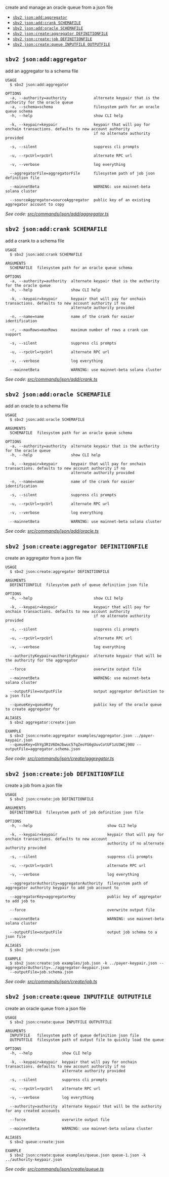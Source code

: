 
create and manage an oracle queue from a json file

* [`sbv2 json:add:aggregator`](#sbv2-jsonaddaggregator)
* [`sbv2 json:add:crank SCHEMAFILE`](#sbv2-jsonaddcrank-schemafile)
* [`sbv2 json:add:oracle SCHEMAFILE`](#sbv2-jsonaddoracle-schemafile)
* [`sbv2 json:create:aggregator DEFINITIONFILE`](#sbv2-jsoncreateaggregator-definitionfile)
* [`sbv2 json:create:job DEFINITIONFILE`](#sbv2-jsoncreatejob-definitionfile)
* [`sbv2 json:create:queue INPUTFILE OUTPUTFILE`](#sbv2-jsoncreatequeue-inputfile-outputfile)

## `sbv2 json:add:aggregator`

add an aggregator to a schema file

```
USAGE
  $ sbv2 json:add:aggregator

OPTIONS
  -a, --authority=authority            alternate keypair that is the authority for the oracle queue
  -a, --schema=schema                  filesystem path for an oracle queue schema
  -h, --help                           show CLI help

  -k, --keypair=keypair                keypair that will pay for onchain transactions. defaults to new account authority
                                       if no alternate authority provided

  -s, --silent                         suppress cli prompts

  -u, --rpcUrl=rpcUrl                  alternate RPC url

  -v, --verbose                        log everything

  --aggregatorFile=aggregatorFile      filesystem path of job json definition file

  --mainnetBeta                        WARNING: use mainnet-beta solana cluster

  --sourceAggregator=sourceAggregator  public key of an existing aggregator account to copy
```

_See code: [src/commands/json/add/aggregator.ts](https://github.com/switchboard-xyz/switchboardv2-cli/blob/v0.1.3/src/commands/json/add/aggregator.ts)_

## `sbv2 json:add:crank SCHEMAFILE`

add a crank to a schema file

```
USAGE
  $ sbv2 json:add:crank SCHEMAFILE

ARGUMENTS
  SCHEMAFILE  filesystem path for an oracle queue schema

OPTIONS
  -a, --authority=authority  alternate keypair that is the authority for the oracle queue
  -h, --help                 show CLI help

  -k, --keypair=keypair      keypair that will pay for onchain transactions. defaults to new account authority if no
                             alternate authority provided

  -n, --name=name            name of the crank for easier identification

  -r, --maxRows=maxRows      maximum number of rows a crank can support

  -s, --silent               suppress cli prompts

  -u, --rpcUrl=rpcUrl        alternate RPC url

  -v, --verbose              log everything

  --mainnetBeta              WARNING: use mainnet-beta solana cluster
```

_See code: [src/commands/json/add/crank.ts](https://github.com/switchboard-xyz/switchboardv2-cli/blob/v0.1.3/src/commands/json/add/crank.ts)_

## `sbv2 json:add:oracle SCHEMAFILE`

add an oracle to a schema file

```
USAGE
  $ sbv2 json:add:oracle SCHEMAFILE

ARGUMENTS
  SCHEMAFILE  filesystem path for an oracle queue schema

OPTIONS
  -a, --authority=authority  alternate keypair that is the authority for the oracle queue
  -h, --help                 show CLI help

  -k, --keypair=keypair      keypair that will pay for onchain transactions. defaults to new account authority if no
                             alternate authority provided

  -n, --name=name            name of the crank for easier identification

  -s, --silent               suppress cli prompts

  -u, --rpcUrl=rpcUrl        alternate RPC url

  -v, --verbose              log everything

  --mainnetBeta              WARNING: use mainnet-beta solana cluster
```

_See code: [src/commands/json/add/oracle.ts](https://github.com/switchboard-xyz/switchboardv2-cli/blob/v0.1.3/src/commands/json/add/oracle.ts)_

## `sbv2 json:create:aggregator DEFINITIONFILE`

create an aggregator from a json file

```
USAGE
  $ sbv2 json:create:aggregator DEFINITIONFILE

ARGUMENTS
  DEFINITIONFILE  filesystem path of queue definition json file

OPTIONS
  -h, --help                           show CLI help

  -k, --keypair=keypair                keypair that will pay for onchain transactions. defaults to new account authority
                                       if no alternate authority provided

  -s, --silent                         suppress cli prompts

  -u, --rpcUrl=rpcUrl                  alternate RPC url

  -v, --verbose                        log everything

  --authorityKeypair=authorityKeypair  alternate keypair that will be the authority for the aggregator

  --force                              overwrite output file

  --mainnetBeta                        WARNING: use mainnet-beta solana cluster

  --outputFile=outputFile              output aggregator definition to a json file

  --queueKey=queueKey                  public key of the oracle queue to create aggregator for

ALIASES
  $ sbv2 aggregator:create:json

EXAMPLE
  $ sbv2 json:create:aggregator examples/aggregator.json ../payer-keypair.json 
  --queueKey=GhYg3R1V6DmJbwuc57qZeoYG6gUuvCotUF1zU3WCj98U --outputFile=aggregator.schema.json
```

_See code: [src/commands/json/create/aggregator.ts](https://github.com/switchboard-xyz/switchboardv2-cli/blob/v0.1.3/src/commands/json/create/aggregator.ts)_

## `sbv2 json:create:job DEFINITIONFILE`

create a job from a json file

```
USAGE
  $ sbv2 json:create:job DEFINITIONFILE

ARGUMENTS
  DEFINITIONFILE  filesystem path of job definition json file

OPTIONS
  -h, --help                                 show CLI help

  -k, --keypair=keypair                      keypair that will pay for onchain transactions. defaults to new account
                                             authority if no alternate authority provided

  -s, --silent                               suppress cli prompts

  -u, --rpcUrl=rpcUrl                        alternate RPC url

  -v, --verbose                              log everything

  --aggregatorAuthority=aggregatorAuthority  filesystem path of aggregator authority keypair to add job account to

  --aggregatorKey=aggregatorKey              public key of aggregator to add job to

  --force                                    overwrite output file

  --mainnetBeta                              WARNING: use mainnet-beta solana cluster

  --outputFile=outputFile                    output job schema to a json file

ALIASES
  $ sbv2 job:create:json

EXAMPLE
  $ sbv2 json:create:job examples/job.json -k ../payer-keypair.json --aggregatorAuthority=../aggregator-keypair.json 
  --outputFile=job.schema.json
```

_See code: [src/commands/json/create/job.ts](https://github.com/switchboard-xyz/switchboardv2-cli/blob/v0.1.3/src/commands/json/create/job.ts)_

## `sbv2 json:create:queue INPUTFILE OUTPUTFILE`

create an oracle queue from a json file

```
USAGE
  $ sbv2 json:create:queue INPUTFILE OUTPUTFILE

ARGUMENTS
  INPUTFILE   filesystem path of queue definition json file
  OUTPUTFILE  filesystem path of output file to quickly load the queue

OPTIONS
  -h, --help             show CLI help

  -k, --keypair=keypair  keypair that will pay for onchain transactions. defaults to new account authority if no
                         alternate authority provided

  -s, --silent           suppress cli prompts

  -u, --rpcUrl=rpcUrl    alternate RPC url

  -v, --verbose          log everything

  --authority=authority  alternate keypair that will be the authority for any created accounts

  --force                overwrite output file

  --mainnetBeta          WARNING: use mainnet-beta solana cluster

ALIASES
  $ sbv2 queue:create:json

EXAMPLE
  $ sbv2 json:create:queue examples/queue.json queue-1.json -k ../authority-keypair.json
```

_See code: [src/commands/json/create/queue.ts](https://github.com/switchboard-xyz/switchboardv2-cli/blob/v0.1.3/src/commands/json/create/queue.ts)_
